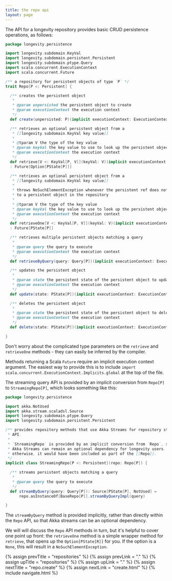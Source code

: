 ```yaml
---
title: the repo api
layout: page
---
```


The API for a longevity repository provides basic CRUD persistence
operations, as follows:

```scala
package longevity.persistence

import longevity.subdomain.KeyVal
import longevity.subdomain.persistent.Persistent
import longevity.subdomain.ptype.Query
import scala.concurrent.ExecutionContext
import scala.concurrent.Future

/** a repository for persistent objects of type `P` */
trait Repo[P <: Persistent] {

  /** creates the persistent object
   * 
   * @param unpersisted the persistent object to create
   * @param executionContext the execution context
   */
  def create(unpersisted: P)(implicit executionContext: ExecutionContext): Future[PState[P]]

  /** retrieves an optional persistent object from a
   * [[longevity.subdomain.KeyVal key value]]
   *
   * @tparam V the type of the key value
   * @param keyVal the key value to use to look up the persistent object
   * @param executionContext the execution context
   */
  def retrieve[V <: KeyVal[P, V]](keyVal: V)(implicit executionContext: ExecutionContext)
  : Future[Option[PState[P]]]

  /** retrieves an optional persistent object from a
   * [[longevity.subdomain.KeyVal key value]]
   * 
   * throws NoSuchElementException whenever the persistent ref does not refer
   * to a persistent object in the repository
   * 
   * @tparam V the type of the key value
   * @param keyVal the key value to use to look up the persistent object
   * @param executionContext the execution context
   */
  def retrieveOne[V <: KeyVal[P, V]](keyVal: V)(implicit executionContext: ExecutionContext)
  : Future[PState[P]]

  /** retrieves multiple persistent objects matching a query
   * 
   * @param query the query to execute
   * @param executionContext the execution context
   */
  def retrieveByQuery(query: Query[P])(implicit executionContext: ExecutionContext): Future[Seq[PState[P]]]

  /** updates the persistent object
   * 
   * @param state the persistent state of the persistent object to update
   * @param executionContext the execution context
   */
  def update(state: PState[P])(implicit executionContext: ExecutionContext): Future[PState[P]]

  /** deletes the persistent object
   * 
   * @param state the persistent state of the persistent object to delete
   * @param executionContext the execution context
   */
  def delete(state: PState[P])(implicit executionContext: ExecutionContext): Future[Deleted[P]]

}
```

Don't worry about the complicated type parameters on the `retrieve`
and `retrieveOne` methods - they can easily be inferred by the compiler.

Methods returning a Scala `Future` require an implicit execution
context argument. The easiest way to provide this is to include
`import scala.concurrent.ExecutionContext.Implicits.global` at the top
of the file.

The streaming query API is provided by an implicit conversion from
`Repo[P]` to `StreamingRepo[P]`, which looks something like this:

```scala
package longevity.persistence

import akka.NotUsed
import akka.stream.scaladsl.Source
import longevity.subdomain.ptype.Query
import longevity.subdomain.persistent.Persistent

/** provides repository methods that use Akka Streams for repository streaming
 * API.
 * 
 * `StreamingRepo` is provided by an implicit conversion from `Repo`, so that
 * Akka Streams can remain an optional dependency for longevity users.
 * otherwise, it would have been included as part of the [[Repo]].
 */
implicit class StreamingRepo[P <: Persistent](repo: Repo[P]) {

  /** streams persistent objects matching a query
   * 
   * @param query the query to execute
   */
  def streamByQuery(query: Query[P]): Source[PState[P], NotUsed] =
      repo.asInstanceOf[BaseRepo[P]].streamByQueryImpl(query)

}
```

The `streamByQuery` method is provided implicitly, rather than
directly within the `Repo` API, so that Akka streams can be an
optional dependency.

We will will discuss the `Repo` API methods in turn, but it's helpful
to cover one point up front: the `retrieveOne` method is a simple
wrapper method for `retrieve`, that opens up the `Option[PState[R]]`
for you. If the option is a `None`, this will result in a
`NoSuchElementException`.

{% assign prevTitle = "repositories" %}
{% assign prevLink = "." %}
{% assign upTitle = "repositories" %}
{% assign upLink = "." %}
{% assign nextTitle = "repo.create" %}
{% assign nextLink = "create.html" %}
{% include navigate.html %}

